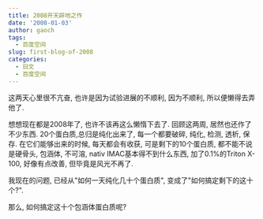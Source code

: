 ```yaml
---
title: 2008开天辟地之作
date: '2008-01-03'
author: gaoch
tags:
  - 百度空间
slug: first-blog-of-2008
categories:
  - 旧文
  - 百度空间
---
```


这两天心里很不亢奋, 也许是因为试验进展的不顺利, 因为不顺利,
所以便懒得去弄他了.  
  
想想现在都是2008年了, 也许不该再这么懒惰下去了. 回顾这两周,
居然也还作了不少东西. 20个蛋白质,总归是纯化出来了, 每一个都要破碎, 纯化,
检测, 透析, 保存. 在它们能够出来的时候, 每天都会有收获,
可是剩下的10个蛋白质, 都不能不说是硬骨头, 包涵体, 不可溶, nativ
IMAC基本得不到什么东西, 加了0.1%的Triton X-100, 好像有点改善,
但毕竟是风光不再了.  
  
我现在的问题, 已经从"如何一天纯化几十个蛋白质",
变成了"如何搞定剩下的这十个?".  
  
那么, 如何搞定这十个包涵体蛋白质呢?
